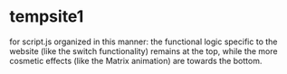 # tempsite1


for script.js organized in this manner:
the functional logic specific to the website (like the switch functionality) remains at the top, while the more cosmetic effects (like the Matrix animation) are towards the bottom.